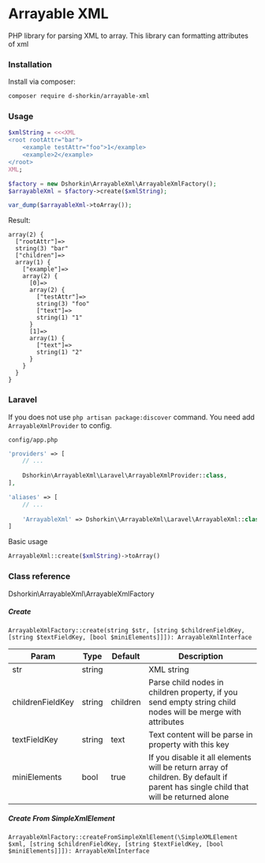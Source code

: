 # Arrayable XML

PHP library for parsing XML to array. This library can formatting attributes of xml

### Installation

Install via composer:

```bash
composer require d-shorkin/arrayable-xml
```

### Usage

```php
$xmlString = <<<XML
<root rootAttr="bar">
    <example testAttr="foo">1</example>
    <example>2</example>
</root>
XML;

$factory = new Dshorkin\ArrayableXml\ArrayableXmlFactory();
$arrayableXml = $factory->create($xmlString);

var_dump($arrayableXml->toArray());
```

Result:

```
array(2) {
  ["rootAttr"]=>
  string(3) "bar"
  ["children"]=>
  array(1) {
    ["example"]=>
    array(2) {
      [0]=>
      array(2) {
        ["testAttr"]=>
        string(3) "foo"
        ["text"]=>
        string(1) "1"
      }
      [1]=>
      array(1) {
        ["text"]=>
        string(1) "2"
      }
    }
  }
}
```

### Laravel

If you does not use `php artisan package:discover` command. You need add `ArrayableXmlProvider` to config.

`config/app.php`

```php
'providers' => [
    // ...
    
    Dshorkin\ArrayableXml\Laravel\ArrayableXmlProvider::class,
],

'aliases' => [
    // ...
    
    'ArrayableXml' => Dshorkin\\ArrayableXml\Laravel\ArrayableXml::class
]
```

Basic usage

```php
ArrayableXml::create($xmlString)->toArray()
```

### Class reference

Dshorkin\ArrayableXml\ArrayableXmlFactory

##### Create

```
ArrayableXmlFactory::create(string $str, [string $childrenFieldKey, [string $textFieldKey, [bool $miniElements]]]): ArrayableXmlInterface
```

| Param            	| Type   	| Default  	| Description                                                                                                                        	|
|------------------	|--------	|----------	|------------------------------------------------------------------------------------------------------------------------------------	|
| str              	| string 	|          	| XML string                                                                                                                         	|
| childrenFieldKey 	| string 	| children 	| Parse child nodes in children property, if you send empty string child nodes will be merge with attributes                         	|
| textFieldKey     	| string 	| text     	| Text content will be parse in property with this key                                                                               	|
| miniElements     	| bool   	| true     	| If you disable it all elements will be return array of children. By default if parent has single child that will be returned alone 	|


##### Create From SimpleXmlElement

```
ArrayableXmlFactory::createFromSimpleXmlElement(\SimpleXMLElement $xml, [string $childrenFieldKey, [string $textFieldKey, [bool $miniElements]]]): ArrayableXmlInterface
```


